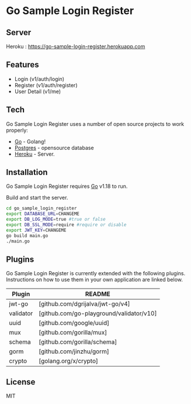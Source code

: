 # Go Sample Login Register

## Server
Heroku : https://go-sample-login-register.herokuapp.com

## Features

- Login (v1/auth/login)
- Register (v1/auth/register)
- User Detail (v1/me)

## Tech

Go Sample Login Register uses a number of open source projects to work properly:

- [Go] - Golang!
- [Postgres] - opensource database
- [Heroku] - Server.

## Installation

Go Sample Login Register requires [Go](https://golang.org/) v1.18 to run.

Build and start the server.

```sh
cd go_sample_login_register
export DATABASE_URL=CHANGEME
export DB_LOG_MODE=true #true or false
export DB_SSL_MODE=require #require or disable
export JWT_KEY=CHANGEME
go build main.go
./main.go
```

## Plugins

Go Sample Login Register is currently extended with the following plugins.
Instructions on how to use them in your own application are linked below.

| Plugin | README |
| ------ | ------ |
| jwt-go | [github.com/dgrijalva/jwt-go/v4] |
| validator | [github.com/go-playground/validator/v10] |
| uuid | [github.com/google/uuid] |
| mux | [github.com/gorilla/mux] |
| schema | [github.com/gorilla/schema] |
| gorm | [github.com/jinzhu/gorm] |
| crypto | [golang.org/x/crypto] |

## License

MIT


[//]: # (These are reference links used in the body of this note and get stripped out when the markdown processor does its job. There is no need to format nicely because it shouldn't be seen. Thanks SO - http://stackoverflow.com/questions/4823468/store-comments-in-markdown-syntax)

   [Go]: <https://golang.org>
   [Postgres]: <https://www.postgresql.org>
   [Heroku]: <http://heroku.com>
